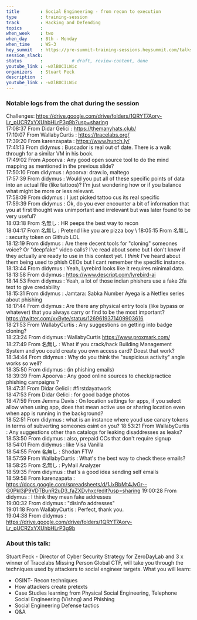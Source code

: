 ```yaml
---
title        : Social Engineering - from recon to execution
type         : training-session
track        : Hacking and Defending
topics       : 
when_week    : two
when_day     : 8th - Monday
when_time    : WS-3
hey_summit   : https://pre-summit-training-sessions.heysummit.com/talks/social-engineering/
session_slack:
status       :           # draft, review-content, done
youtube_link : -wXlB0CILWic
organizers   : Stuart Peck
description  : 
youtube_link : -wXlB0CILWic    
---
```


### Notable logs from the chat during the session 

Challenges: https://drive.google.com/drive/folders/1QRYT7Aory-Lr_pUCRZxYXUhbHLrP3g9b?usp=sharing \
17:08:37	 From Didar Gelici : https://themanyhats.club/     \
17:10:07	 From WallabyCurtis : https://tracelabs.org/    \
17:39:20	 From karenzapata : https://www.hunch.ly/     \
17:41:13	 From didymus : Buscador is real out of date. There is a walk through for a similar VM in his book.  \
17:49:02	 From Apoorva : Any good open source tool to do the mind mapping as mentioned in the previous slide?  \
17:50:10	 From didymus : Apoorva: draw.io, maltego     \
17:57:39	 From didymus : Would you put all of these specific points of data into an actual file (like tattoos)? I'm just wondering how or if you balance what might be more or less relevant.    \
17:58:09	 From didymus : I just picked tattoo cus its real specific    \
17:59:39	 From didymus : Ok, do you ever encounter a bit of information that you at first thought was unimportant and irrelevant but was later found to be very useful?    \
18:03:18	 From 名無し : HR peeps the best way to recon   \
18:04:17	 From 名無し : Pretend like you are pizza boy   \ 
18:05:15	 From 名無し : security token on Github LOL     \
18:12:19	 From didymus : Are there  decent tools for "cloning" someones voice? Or "deepfake" video calls? I've read about some but I don't know if they actually are ready to use in this context yet. I *think* I've heard about them being used to phish CEOs but I cant remember the specific instance.    \
18:13:44	 From didymus : Yeah, Lyrebird looks like it requires minimal data.    \
18:13:58	 From didymus : https://www.descript.com/lyrebird-ai    \
18:14:53	 From didymus : Yeah, a lot of those indian phishers use a fake 2fa text to give credability    \
18:15:31	 From didymus : Jamtara: Sabka Number Ayega is a Netflex series about phishing    \
18:17:44	 From didymus : Are there any physical entry tools (like bypass or whatever) that you always carry or find to be the most important?   \
https://twitter.com/xxByte/status/1269619371409903616   \
18:21:53	 From WallabyCurtis : Any suggestions on getting into badge cloning?   \
18:23:24	 From didymus : WallabyCurtis https://www.proxmark.com/    \
18:27:49	 From 名無し : What if you crack/hack Building Management System and you could create you own access card? Doest that work?
18:34:44	 From didymus : Why do you think the "suspicious activity" angle works so well?    \
18:35:50	 From didymus : (in phishing emails)   \
18:39:39	 From Apoorva : Any good online sources to check/practice phishing campaigns ?     \
18:47:31	 From Didar Gelici : #firstdayatwork   \
18:47:53	 From Didar Gelici : for good badge photos   \
18:47:59	 From Jemma Davis : On location settings for apps, if you select allow when using app, does that mean active use or sharing location even when app is running in the background?  \
18:52:51	 From didymus : what is an instance where youd use canary tokens in terms of subverting someones osint on you?
18:53:21	 From WallabyCurtis : Any suggestions other than catalogs for leaking disaddresses as leaks?   \
18:53:50	 From didymus : also, prepaid CCs that don't require signup   \
18:54:01	 From didymus : like Visa Vanilla   \
18:54:55	 From 名無し : Shodan FTW    \
18:57:59	 From WallabyCurtis : What's the best way to check these emails?   \
18:58:25	 From 名無し : PyMail Analyzer   \
18:59:35	 From didymus : that's a good idea sending self emails   \
18:59:58	 From karenzapata : https://docs.google.com/spreadsheets/d/1JxBbMt4JvGr--G0Pkl3jP9VDTBunR2uD3_faZXDvhxc/edit?usp=sharing
19:00:28	 From didymus : I think they mean fake addresses   \
19:00:32	 From didymus : "disinfo addresses"   \
19:01:18	 From WallabyCurtis : Perfect, thank you.   \
19:04:38	 From didymus : https://drive.google.com/drive/folders/1QRYT7Aory-Lr_pUCRZxYXUhbHLrP3g9b   


### About this talk:

Stuart Peck - Director of Cyber Security Strategy for ZeroDayLab and 3 x winner of Tracelabs Missing Person Global CTF, will take you through the techniques used by attackers to social engineer targets. What you will learn:
- OSINT- Recon techniques
- How attackers create pretexts
- Case Studies learning from Physical Social Engineering, Telephone Social Engineering  (Vishng) and Phishing
- Social Engineering Defense tactics
- Q&A

